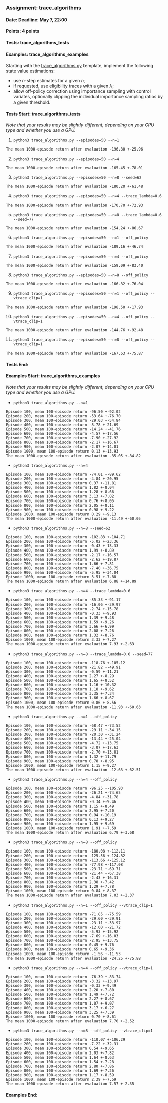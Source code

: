 ### Assignment: trace_algorithms
#### Date: Deadline: May 7, 22:00
#### Points: 4 points
#### Tests: trace_algorithms_tests
#### Examples: trace_algorithms_examples

Starting with the [trace_algorithms.py](https://github.com/ufal/npfl139/tree/master/labs/10/trace_algorithms.py)
template, implement the following state value estimations:
- use $n$-step estimates for a given $n$;
- if requested, use eligibility traces with a given $λ$;
- allow off-policy correction using importance sampling with control variates,
  optionally clipping the individual importance sampling ratios by a given
  threshold.

#### Tests Start: trace_algorithms_tests
_Note that your results may be slightly different, depending on your CPU type and whether you use a GPU._

1. `python3 trace_algorithms.py --episodes=50 --n=1`
```
The mean 1000-episode return after evaluation -196.80 +-25.96
```

2. `python3 trace_algorithms.py --episodes=50 --n=4`
```
The mean 1000-episode return after evaluation -165.45 +-78.01
```

3. `python3 trace_algorithms.py --episodes=50 --n=8 --seed=62`
```
The mean 1000-episode return after evaluation -180.20 +-61.48
```

4. `python3 trace_algorithms.py --episodes=50 --n=4 --trace_lambda=0.6`
```
The mean 1000-episode return after evaluation -170.70 +-72.93
```

5. `python3 trace_algorithms.py --episodes=50 --n=8 --trace_lambda=0.6 --seed=77`
```
The mean 1000-episode return after evaluation -154.24 +-86.67
```

6. `python3 trace_algorithms.py --episodes=50 --n=1 --off_policy`
```
The mean 1000-episode return after evaluation -189.16 +-46.74
```

7. `python3 trace_algorithms.py --episodes=50 --n=4 --off_policy`
```
The mean 1000-episode return after evaluation -159.09 +-83.40
```

8. `python3 trace_algorithms.py --episodes=50 --n=8 --off_policy`
```
The mean 1000-episode return after evaluation -166.82 +-76.04
```

9. `python3 trace_algorithms.py --episodes=50 --n=1 --off_policy --vtrace_clip=1`
```
The mean 1000-episode return after evaluation -198.50 +-17.93
```

10. `python3 trace_algorithms.py --episodes=50 --n=4 --off_policy --vtrace_clip=1`
```
The mean 1000-episode return after evaluation -144.76 +-92.48
```

11. `python3 trace_algorithms.py --episodes=50 --n=8 --off_policy --vtrace_clip=1`
```
The mean 1000-episode return after evaluation -167.63 +-75.87
```
#### Tests End:
#### Examples Start: trace_algorithms_examples
_Note that your results may be slightly different, depending on your CPU type and whether you use a GPU._

- `python3 trace_algorithms.py --n=1`
```
Episode 100, mean 100-episode return -96.50 +-92.02
Episode 200, mean 100-episode return -53.64 +-76.70
Episode 300, mean 100-episode return -29.03 +-54.84
Episode 400, mean 100-episode return -8.78 +-21.69
Episode 500, mean 100-episode return -14.24 +-41.76
Episode 600, mean 100-episode return -4.57 +-17.56
Episode 700, mean 100-episode return -7.90 +-27.92
Episode 800, mean 100-episode return -2.17 +-16.67
Episode 900, mean 100-episode return -2.07 +-14.01
Episode 1000, mean 100-episode return 0.13 +-13.93
The mean 1000-episode return after evaluation -35.05 +-84.82
```

- `python3 trace_algorithms.py --n=4`
```
Episode 100, mean 100-episode return -74.01 +-89.62
Episode 200, mean 100-episode return -4.84 +-20.95
Episode 300, mean 100-episode return 0.37 +-11.81
Episode 400, mean 100-episode return 1.82 +-8.04
Episode 500, mean 100-episode return 1.28 +-8.66
Episode 600, mean 100-episode return 3.13 +-7.02
Episode 700, mean 100-episode return 0.76 +-8.05
Episode 800, mean 100-episode return 2.05 +-8.11
Episode 900, mean 100-episode return 0.98 +-9.22
Episode 1000, mean 100-episode return 0.29 +-9.13
The mean 1000-episode return after evaluation -11.49 +-60.05
```

- `python3 trace_algorithms.py --n=8 --seed=62`
```
Episode 100, mean 100-episode return -102.83 +-104.71
Episode 200, mean 100-episode return -5.02 +-23.36
Episode 300, mean 100-episode return -0.43 +-13.33
Episode 400, mean 100-episode return 1.99 +-8.89
Episode 500, mean 100-episode return -2.17 +-16.57
Episode 600, mean 100-episode return -2.62 +-19.87
Episode 700, mean 100-episode return 1.66 +-7.81
Episode 800, mean 100-episode return -7.40 +-36.75
Episode 900, mean 100-episode return -5.95 +-34.04
Episode 1000, mean 100-episode return 3.51 +-7.88
The mean 1000-episode return after evaluation 6.88 +-14.89
```

- `python3 trace_algorithms.py --n=4 --trace_lambda=0.6`
```
Episode 100, mean 100-episode return -85.33 +-91.17
Episode 200, mean 100-episode return -16.06 +-39.97
Episode 300, mean 100-episode return -2.74 +-15.78
Episode 400, mean 100-episode return -0.33 +-9.93
Episode 500, mean 100-episode return 1.39 +-9.48
Episode 600, mean 100-episode return 1.59 +-9.26
Episode 700, mean 100-episode return 3.66 +-6.99
Episode 800, mean 100-episode return 2.08 +-7.26
Episode 900, mean 100-episode return 1.32 +-8.76
Episode 1000, mean 100-episode return 3.33 +-7.27
The mean 1000-episode return after evaluation 7.93 +-2.63
```

- `python3 trace_algorithms.py --n=8 --trace_lambda=0.6 --seed=77`
```
Episode 100, mean 100-episode return -118.76 +-105.12
Episode 200, mean 100-episode return -21.82 +-49.91
Episode 300, mean 100-episode return -0.59 +-11.21
Episode 400, mean 100-episode return 2.27 +-8.29
Episode 500, mean 100-episode return 1.65 +-8.52
Episode 600, mean 100-episode return 1.16 +-10.32
Episode 700, mean 100-episode return 1.18 +-9.62
Episode 800, mean 100-episode return 3.35 +-7.34
Episode 900, mean 100-episode return 1.66 +-8.67
Episode 1000, mean 100-episode return 0.86 +-8.56
The mean 1000-episode return after evaluation -11.93 +-60.63
```

- `python3 trace_algorithms.py --n=1 --off_policy`
```
Episode 100, mean 100-episode return -68.47 +-73.52
Episode 200, mean 100-episode return -29.11 +-34.15
Episode 300, mean 100-episode return -20.30 +-31.24
Episode 400, mean 100-episode return -13.44 +-25.04
Episode 500, mean 100-episode return -4.72 +-13.75
Episode 600, mean 100-episode return -3.07 +-17.63
Episode 700, mean 100-episode return -2.70 +-13.81
Episode 800, mean 100-episode return 1.32 +-11.79
Episode 900, mean 100-episode return 0.78 +-8.95
Episode 1000, mean 100-episode return 1.15 +-9.27
The mean 1000-episode return after evaluation -12.63 +-62.51
```

- `python3 trace_algorithms.py --n=4 --off_policy`
```
Episode 100, mean 100-episode return -96.25 +-105.93
Episode 200, mean 100-episode return -26.21 +-74.65
Episode 300, mean 100-episode return -4.84 +-31.78
Episode 400, mean 100-episode return -0.34 +-9.46
Episode 500, mean 100-episode return 1.15 +-8.49
Episode 600, mean 100-episode return 2.95 +-7.20
Episode 700, mean 100-episode return 0.94 +-10.19
Episode 800, mean 100-episode return 0.13 +-9.27
Episode 900, mean 100-episode return 1.95 +-9.69
Episode 1000, mean 100-episode return 1.91 +-7.59
The mean 1000-episode return after evaluation 6.79 +-3.68
```

- `python3 trace_algorithms.py --n=8 --off_policy`
```
Episode 100, mean 100-episode return -180.08 +-112.11
Episode 200, mean 100-episode return -125.56 +-124.82
Episode 300, mean 100-episode return -113.66 +-125.12
Episode 400, mean 100-episode return -77.98 +-117.08
Episode 500, mean 100-episode return -23.71 +-69.71
Episode 600, mean 100-episode return -21.44 +-67.38
Episode 700, mean 100-episode return -2.43 +-16.31
Episode 800, mean 100-episode return 2.38 +-7.42
Episode 900, mean 100-episode return 1.29 +-7.78
Episode 1000, mean 100-episode return 0.84 +-8.37
The mean 1000-episode return after evaluation 7.03 +-2.37
```

- `python3 trace_algorithms.py --n=1 --off_policy --vtrace_clip=1`
```
Episode 100, mean 100-episode return -71.85 +-75.59
Episode 200, mean 100-episode return -29.60 +-39.91
Episode 300, mean 100-episode return -23.11 +-33.97
Episode 400, mean 100-episode return -12.00 +-21.72
Episode 500, mean 100-episode return -5.93 +-15.92
Episode 600, mean 100-episode return -7.69 +-16.03
Episode 700, mean 100-episode return -2.95 +-13.75
Episode 800, mean 100-episode return 0.45 +-9.76
Episode 900, mean 100-episode return 0.65 +-9.36
Episode 1000, mean 100-episode return -1.56 +-11.53
The mean 1000-episode return after evaluation -24.25 +-75.88
```

- `python3 trace_algorithms.py --n=4 --off_policy --vtrace_clip=1`
```
Episode 100, mean 100-episode return -76.39 +-83.74
Episode 200, mean 100-episode return -3.32 +-13.97
Episode 300, mean 100-episode return -0.33 +-9.49
Episode 400, mean 100-episode return 2.20 +-7.80
Episode 500, mean 100-episode return 1.49 +-7.72
Episode 600, mean 100-episode return 2.27 +-8.67
Episode 700, mean 100-episode return 1.07 +-9.07
Episode 800, mean 100-episode return 3.17 +-6.27
Episode 900, mean 100-episode return 3.25 +-7.39
Episode 1000, mean 100-episode return 0.70 +-8.61
The mean 1000-episode return after evaluation 7.70 +-2.52
```

- `python3 trace_algorithms.py --n=8 --off_policy --vtrace_clip=1`
```
Episode 100, mean 100-episode return -110.07 +-106.29
Episode 200, mean 100-episode return -7.22 +-32.31
Episode 300, mean 100-episode return 0.54 +-9.65
Episode 400, mean 100-episode return 2.03 +-7.82
Episode 500, mean 100-episode return 1.64 +-8.63
Episode 600, mean 100-episode return 1.54 +-7.28
Episode 700, mean 100-episode return 2.80 +-7.86
Episode 800, mean 100-episode return 1.69 +-7.26
Episode 900, mean 100-episode return 1.17 +-8.59
Episode 1000, mean 100-episode return 2.39 +-7.59
The mean 1000-episode return after evaluation 7.57 +-2.35
```
#### Examples End:
